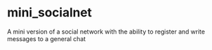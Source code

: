 ﻿# mini_socialnet

A mini version of a social network with the ability to register and write messages to a general chat
